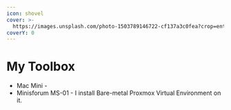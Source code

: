 ```yaml
---
icon: shovel
cover: >-
  https://images.unsplash.com/photo-1503789146722-cf137a3c0fea?crop=entropy&cs=srgb&fm=jpg&ixid=M3wxOTcwMjR8MHwxfHNlYXJjaHwyfHx0b29sfGVufDB8fHx8MTcyODgwOTczNnww&ixlib=rb-4.0.3&q=85
coverY: 0
---
```


# My Toolbox

* Mac Mini -&#x20;
* Minisforum MS-01 - I install Bare-metal Proxmox Virtual Environment on it.
